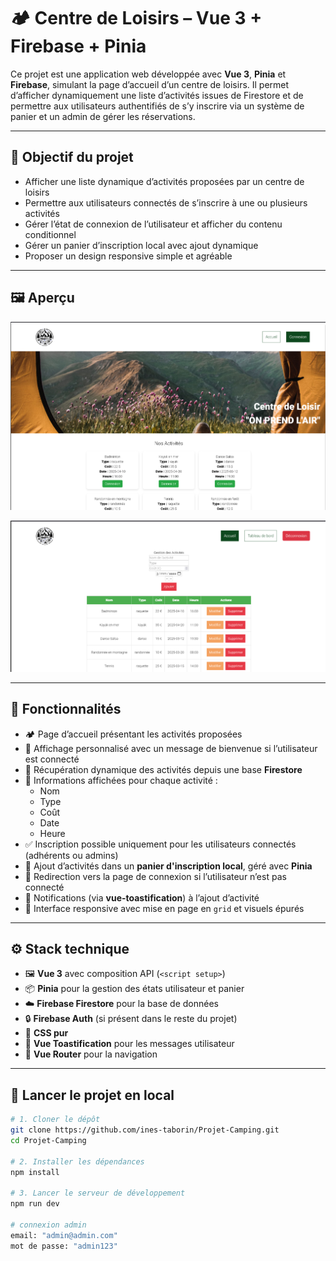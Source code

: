 # 🏕️ Centre de Loisirs – Vue 3 + Firebase + Pinia

Ce projet est une application web développée avec **Vue 3**, **Pinia** et **Firebase**, simulant la page d’accueil d’un centre de loisirs. Il permet d’afficher dynamiquement une liste d’activités issues de Firestore et de permettre aux utilisateurs authentifiés de s’y inscrire via un système de panier et un admin de gérer les réservations.

---

## 🎯 Objectif du projet

- Afficher une liste dynamique d’activités proposées par un centre de loisirs
- Permettre aux utilisateurs connectés de s’inscrire à une ou plusieurs activités
- Gérer l’état de connexion de l’utilisateur et afficher du contenu conditionnel
- Gérer un panier d’inscription local avec ajout dynamique
- Proposer un design responsive simple et agréable

---

## 🖼️ Aperçu

![Aperçu de l'application](./public/Screenshot.png)

![Aperçu de l'application](./public/Screenshot2.png)

---

## 🔄 Fonctionnalités

- 🏕️ Page d’accueil présentant les activités proposées
- 👤 Affichage personnalisé avec un message de bienvenue si l’utilisateur est connecté
- 🔄 Récupération dynamique des activités depuis une base **Firestore**
- 📅 Informations affichées pour chaque activité :
  - Nom
  - Type
  - Coût
  - Date
  - Heure
- ✅ Inscription possible uniquement pour les utilisateurs connectés (adhérents ou admins)
- 🛒 Ajout d’activités dans un **panier d'inscription local**, géré avec **Pinia**
- 🔐 Redirection vers la page de connexion si l’utilisateur n’est pas connecté
- 🍞 Notifications (via **vue-toastification**) à l’ajout d’activité
- 🎨 Interface responsive avec mise en page en `grid` et visuels épurés

---

## ⚙️ Stack technique

- 🖼️ **Vue 3** avec composition API (`<script setup>`)
- 📦 **Pinia** pour la gestion des états utilisateur et panier
- ☁️ **Firebase Firestore** pour la base de données
- 🔒 **Firebase Auth** (si présent dans le reste du projet)
- 💅 **CSS pur**
- 🍞 **Vue Toastification** pour les messages utilisateur
- 📁 **Vue Router** pour la navigation

---

## 🚀 Lancer le projet en local

```bash
# 1. Cloner le dépôt
git clone https://github.com/ines-taborin/Projet-Camping.git
cd Projet-Camping

# 2. Installer les dépendances
npm install

# 3. Lancer le serveur de développement
npm run dev

# connexion admin
email: "admin@admin.com"
mot de passe: "admin123"
